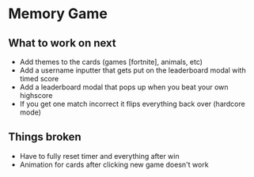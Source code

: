 # Memory Game

## What to work on next
- Add themes to the cards (games [fortnite], animals, etc)
- Add a username inputter that gets put on the leaderboard modal with timed score
- Add a leaderboard modal that pops up when you beat your own highscore
- If you get one match incorrect it flips everything back over (hardcore mode)

## Things broken
- Have to fully reset timer and everything after win
- Animation for cards after clicking new game doesn't work
